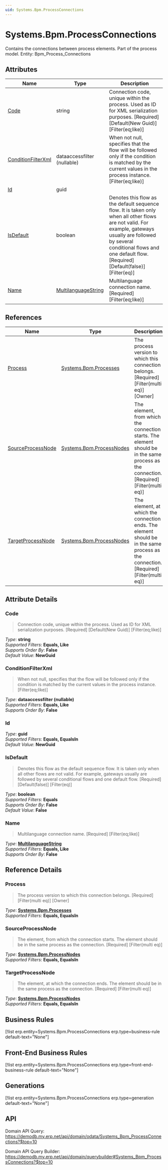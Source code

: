```yaml
---
uid: Systems.Bpm.ProcessConnections
---
```

# Systems.Bpm.ProcessConnections

Contains the connections between process elements. Part of the process model. Entity: Bpm_Process_Connections

## Attributes

| Name | Type | Description |
| ---- | ---- | --- |
| [Code](Systems.Bpm.ProcessConnections.md#code) | string | Connection code, unique within the process. Used as ID for XML serialization purposes. [Required] [Default(New Guid)] [Filter(eq;like)] 
| [ConditionFilterXml](Systems.Bpm.ProcessConnections.md#conditionfilterxml) | dataaccessfilter (nullable) | When not null, specifies that the flow will be followed only if the condition is matched by the current values in the process instance. [Filter(eq;like)] 
| [Id](Systems.Bpm.ProcessConnections.md#id) | guid |  
| [IsDefault](Systems.Bpm.ProcessConnections.md#isdefault) | boolean | Denotes this flow as the default sequence flow. It is taken only when all other flows are not valid. For example, gateways usually are followed by several conditional flows and one default flow. [Required] [Default(false)] [Filter(eq)] 
| [Name](Systems.Bpm.ProcessConnections.md#name) | [MultilanguageString](../data-types.md#multilanguagestring) | Multilanguage connection name. [Required] [Filter(eq;like)] 

## References

| Name | Type | Description |
| ---- | ---- | --- |
| [Process](Systems.Bpm.ProcessConnections.md#process) | [Systems.Bpm.Processes](Systems.Bpm.Processes.md) | The process version to which this connection belongs. [Required] [Filter(multi eq)] [Owner] |
| [SourceProcessNode](Systems.Bpm.ProcessConnections.md#sourceprocessnode) | [Systems.Bpm.ProcessNodes](Systems.Bpm.ProcessNodes.md) | The element, from which the connection starts. The element should be in the same process as the connection. [Required] [Filter(multi eq)] |
| [TargetProcessNode](Systems.Bpm.ProcessConnections.md#targetprocessnode) | [Systems.Bpm.ProcessNodes](Systems.Bpm.ProcessNodes.md) | The element, at which the connection ends. The element should be in the same process as the connection. [Required] [Filter(multi eq)] |


## Attribute Details

### Code

> Connection code, unique within the process. Used as ID for XML serialization purposes. [Required] [Default(New Guid)] [Filter(eq;like)]

_Type_: **string**  
_Supported Filters_: **Equals, Like**  
_Supports Order By_: **False**  
_Default Value_: **NewGuid**  

### ConditionFilterXml

> When not null, specifies that the flow will be followed only if the condition is matched by the current values in the process instance. [Filter(eq;like)]

_Type_: **dataaccessfilter (nullable)**  
_Supported Filters_: **Equals, Like**  
_Supports Order By_: **False**  

### Id

_Type_: **guid**  
_Supported Filters_: **Equals, EqualsIn**  
_Default Value_: **NewGuid**  

### IsDefault

> Denotes this flow as the default sequence flow. It is taken only when all other flows are not valid. For example, gateways usually are followed by several conditional flows and one default flow. [Required] [Default(false)] [Filter(eq)]

_Type_: **boolean**  
_Supported Filters_: **Equals**  
_Supports Order By_: **False**  
_Default Value_: **False**  

### Name

> Multilanguage connection name. [Required] [Filter(eq;like)]

_Type_: **[MultilanguageString](../data-types.md#multilanguagestring)**  
_Supported Filters_: **Equals, Like**  
_Supports Order By_: **False**  


## Reference Details

### Process

> The process version to which this connection belongs. [Required] [Filter(multi eq)] [Owner]

_Type_: **[Systems.Bpm.Processes](Systems.Bpm.Processes.md)**  
_Supported Filters_: **Equals, EqualsIn**  

### SourceProcessNode

> The element, from which the connection starts. The element should be in the same process as the connection. [Required] [Filter(multi eq)]

_Type_: **[Systems.Bpm.ProcessNodes](Systems.Bpm.ProcessNodes.md)**  
_Supported Filters_: **Equals, EqualsIn**  

### TargetProcessNode

> The element, at which the connection ends. The element should be in the same process as the connection. [Required] [Filter(multi eq)]

_Type_: **[Systems.Bpm.ProcessNodes](Systems.Bpm.ProcessNodes.md)**  
_Supported Filters_: **Equals, EqualsIn**  



## Business Rules

[!list erp.entity=Systems.Bpm.ProcessConnections erp.type=business-rule default-text="None"]

## Front-End Business Rules

[!list erp.entity=Systems.Bpm.ProcessConnections erp.type=front-end-business-rule default-text="None"]

## Generations

[!list erp.entity=Systems.Bpm.ProcessConnections erp.type=generation default-text="None"]

## API

Domain API Query:
<https://demodb.my.erp.net/api/domain/odata/Systems_Bpm_ProcessConnections?$top=10>

Domain API Query Builder:
<https://demodb.my.erp.net/api/domain/querybuilder#Systems_Bpm_ProcessConnections?$top=10>

